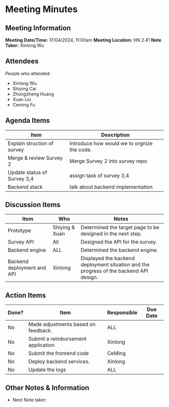 # Meeting Minutes
## Meeting Information
**Meeting Date/Time:** 17/04/2024, 11:00am
**Meeting Location:** HN 2.41
**Note Taker:**  Xinlong Wu

## Attendees
People who attended:
- Xinlong Wu
- Shiying Cai
- Zhongzheng Huang
- Xuan Liu
- Ceming Fu


## Agenda Items

Item | Description
---- | ----
Explain struction of survey | Introduce how would we to orgnize the code.
Merge & review Survey 2     | Merge Survey 2 into survey repo
Update status of Survey 3,4 | assign task of survey 3,4
Backend stack | talk about backend implementation

## Discussion Items
Item | Who | Notes 
---- | ---- | ---- 
Prototype | Shiying & Xuan | Determined the target page to be designed in the next step. 
Survey API | All | Designed the API for the survey. 
Backend engine | ALL | Determined the backend engine. 
Backend deployment and API | Xinlong | Displayed the backend deployment situation and the progress of the backend API design. 
## Action Items

| Done? | Item                                                  | Responsible                 | Due Date   |
| ----- | ----------------------------------------------------- | --------------------------- | ---------- |
| No | Made adjustments based on feedback. | ALL | |
| No | Submit a reimbursement application | Xinlong | |
| No | Submit the frontend code | CeMing | |
| No | Deploy backend services. | Xinlong | |
| No | Update the logs | ALL | |

## Other Notes & Information
- Next Note taker: 
